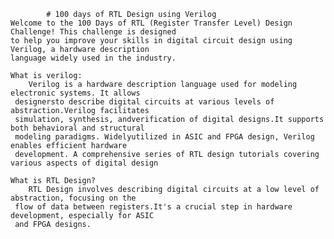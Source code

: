 			# 100 days of RTL Design using Verilog
    Welcome to the 100 Days of RTL (Register Transfer Level) Design Challenge! This challenge is designed 
    to help you improve your skills in digital circuit design using Verilog, a hardware description 
    language widely used in the industry.

    What is verilog: 
    	Verilog is a hardware description language used for modeling electronic systems. It allows 
     designersto describe digital circuits at various levels of abstraction.Verilog facilitates 
     simulation, synthesis, andverification of digital designs.It supports both behavioral and structural 
     modeling paradigms. Widelyutilized in ASIC and FPGA design, Verilog enables efficient hardware 
     development. A comprehensive series of RTL design tutorials covering various aspects of digital design
    
    What is RTL Design?
    	RTL Design involves describing digital circuits at a low level of abstraction, focusing on the 
     flow of data between registers.It's a crucial step in hardware development, especially for ASIC 
     and FPGA designs.
  







